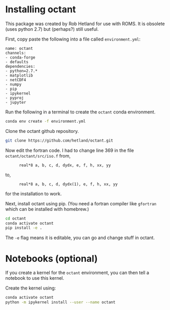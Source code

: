 # Installing octant

This package was created by Rob Hetland for use with ROMS. It is obsolete (uses python 2.7) but (perhaps?) still useful. 


First, copy paste the following into a file called `environment.yml`:

    name: octant
    channels:
    - conda-forge
    - defaults
    dependencies:
    - python=2.7.*
    - matplotlib
    - netCDF4
    - numpy
    - pip
    - ipykernel
    - pyproj
    - jupyter

Run the following in a terminal to create the `octant` conda environment.

```bash
conda env create -f environment.yml
```

Clone the octant github repository.

```bash
git clone https://github.com/hetland/octant.git
```

Now edit the fortran code. I had to change line 369 in the file `octant/octant/src/iso.f` from,

```
      real*8 a, b, c, d, dydx, e, f, h, xx, yy
```

to,

```
      real*8 a, b, c, d, dydx(1), e, f, h, xx, yy
```

for the installation to work.

Next, install octant using pip. (You need a fortran compiler like `gfortran` which can be installed with homebrew.) 

```bash
cd octant
conda activate octant
pip install -e .
```

The `-e` flag means it is editable, you can go and change stuff in octant. 

# Notebooks (optional)

If you create a kernel for the `octant` environment, you can then tell a notebook to use this kernel. 

Create the kernel using:

```bash
conda activate octant
python -m ipykernel install --user --name octant
```
